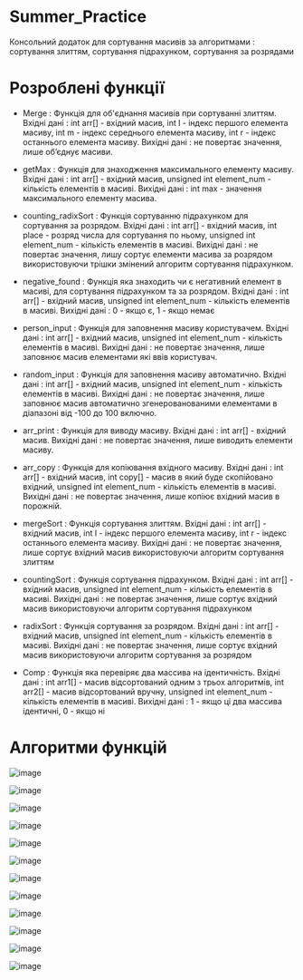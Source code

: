 # Summer_Practice
Консольний додаток для сортування масивів за алгоритмами : сортування злиттям, сортування підрахунком, сортування за розрядами
# Розроблені функції
- Merge : Функція для об'єднання масивів при сортуванні злиттям. Вхідні дані : int arr[] - вхідний масив, int l - індекс першого елемента масиву, int m - індекс середнього елемента масиву, int r - індекс останнього елемента масиву. Вихідні дані : не повертає значення, лише об’єднує масиви.

- getMax :  Функція для знаходження максимального елементу масиву. Вхідні дані : int arr[] - вхідний масив, unsigned int element_num - кількість елементів в масиві. Вихідні дані : int max - значення максимального елементу масива.

- counting_radixSort : Функція сортуванню підрахунком для сортування за розрядом. Вхідні дані :  int arr[] - вхідний масив, int place -  розряд числа для сортування по ньому, unsigned int element_num - кількість елементів в масиві. Вихідні дані : не повертає значення, лишу сортує елементи масива за розрядом  використовуючи трішки змінений алгоритм сортування підрахунком.

- negative_found : Функція яка знаходить чи є негативний елемент в масиві, для сортування підрахунком та за розрядом. Вхідні дані : int arr[] - вхідний масив, unsigned int element_num - кількість елементів в масиві.  Вихідні дані : 0 - якщо є, 1 - якщо немає

- person_input : Функція для заповнення масиву користувачем. Вхідні дані : int arr[] - вхідний масив, unsigned int element_num - кількість елементів в масиві. Вихідні дані : не повертає значення, лише заповнює масив елементами які ввів користувач.

- random_input : Функція для заповнення масиву автоматично. Вхідні дані : int arr[] - вхідний масив, unsigned int element_num - кількість елементів в масиві. Вихідні дані : не повертає значення, лише заповнює масив автоматично згенерованованими елементами в діапазоні від -100 до 100 включно.

- arr_print : Функція для виводу масиву. Вхідні дані : int arr[] - вхідний масив. Вихідні дані : не повертає значення, лише виводить елементи масиву.


- arr_copy : Функція для копіювання вхідного масиву. Вхідні дані : int arr[] - вхідний масив, int copy[] - масив в який буде скопійовано вхідний, unsigned int element_num - кількість елементів в масиві. Вихідні дані : не повертає значення, лише копіює вхідний масив в порожній.

- mergeSort : Функція сортування злиттям. Вхідні дані : int arr[] - вхідний масив, int l - індекс першого елемента масиву, int r - індекс останнього елемента масиву. Вихідні дані : не повертає значення, лише сортує вхідний масив використовуючи алгоритм сортування злиттям

- countingSort : Функція сортування підрахунком. Вхідні дані : int arr[] - вхідний масив, unsigned int element_num - кількість елементів в масиві. Вихідні дані : не повертає значення, лише сортує вхідний масив використовуючи алгоритм сортування підрахунком

- radixSort : Функція сортування за розрядом. Вхідні дані : int arr[] - вхідний масив, unsigned int element_num - кількість елементів в масиві. Вихідні дані : не повертає значення, лише сортує вхідний масив використовуючи алгоритм сортування за розрядом

- Comp : Функція яка перевіряє два массива на ідентичність. Вхідні дані : int arr1[] - масив відсортований одним з трьох алгоритмів, int arr2[] -  масив відсортований вручну, unsigned int element_num - кількість елементів в масиві. Вихідні дані : 1 - якщо ці два массива ідентичні, 0 - якщо ні
# Алгоритми функцій
![image](https://user-images.githubusercontent.com/91478447/178563105-45bf23fb-cd48-499a-a2ea-6f85ea7b60ea.png)

![image](https://user-images.githubusercontent.com/91478447/178563133-b302790d-223a-40e0-a88c-a2a1874e9dc3.png)

![image](https://user-images.githubusercontent.com/91478447/178563920-9e9a543d-d155-44c4-98fa-8a8c3fb5e6c7.png)

![image](https://user-images.githubusercontent.com/91478447/178563948-0fc81078-f9e0-434e-bd9e-355b64b2f187.png)

![image](https://user-images.githubusercontent.com/91478447/178563984-abf316b5-3954-4c55-9890-16359f6a3733.png)

![image](https://user-images.githubusercontent.com/91478447/178564010-8a6c67cc-62d0-41b8-93fd-113b74928845.png)

![image](https://user-images.githubusercontent.com/91478447/178564260-a2499f92-84f0-40b2-abd9-d134a8a8e049.png)

![image](https://user-images.githubusercontent.com/91478447/178564392-e493898f-d74a-4f3f-8486-6f68bcdbb40d.png)

![image](https://user-images.githubusercontent.com/91478447/178564424-620559b2-82d4-47e6-89f2-de67b4200256.png)

![image](https://user-images.githubusercontent.com/91478447/178564450-cfc2532e-bbac-44df-8743-4e8b7c5918b6.png)

![image](https://user-images.githubusercontent.com/91478447/178564476-6819287d-73fa-425c-8861-50450c4b172d.png)

![image](https://user-images.githubusercontent.com/91478447/178564494-97355399-d60c-4e34-b16b-3b506a5aa256.png)


